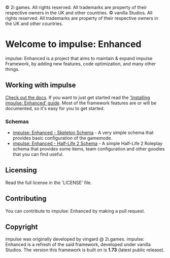 © 2i games. All rights reserved. All trademarks are property of their respective owners in the UK and other countries.
© vanilla Studios. All rights reserved. All trademarks are property of their respective owners in the UK and other countries.

# Welcome to impulse: Enhanced
impulse: Enhanced is a project that aims to maintain & expand impulse Framework, by adding new features, code optimization, and many other things.

## Working with impulse
[Check out the docs](https://avxsb.github.io/impulseenhanced). If you want to just get started read the ['Installing impulse: Enhanced' guide]([https://vingard.github.io/impulsedocs/topics/10-devsetup.md.htm](https://avxsb.github.io/impulseenchanced)l). Most of the framework features are or will be documented, so it's easy for you to get started.

### Schemas
* [impulse: Enhanced - Skeleton Schema](https://github.com/avxsb/impulse-enhanced-skeleton) - A very simple schema that provides basic configuration of the gamemode.
* [impulse: Enhanced - Half-Life 2 Schema](https://github.com/avxsb/impulse-enhanced-hl2rp) - A simple Half-Life 2 Roleplay schema that provides some items, team configuration and other goodies that you can find useful.

## Licensing
Read the full license in the 'LICENSE' file.

## Contributing
You can contribute to impulse: Enhanced by making a pull request.

## Copyright
impulse was originally developed by vingard @ 2i.games. impulse: Enhanced is a refresh of the said framework, developed under vanilla Studios. The version this framework is built on is **1.73** (latest public release).
